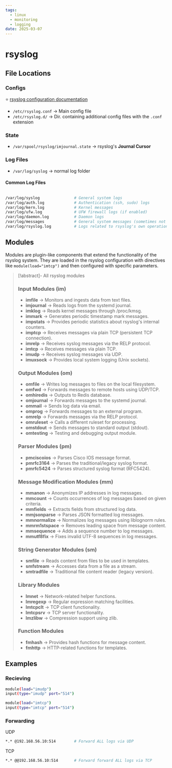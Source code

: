 ```yaml
---
tags:
  - linux
  - monitoring
  - logging
date: 2025-03-07
---
```

# rsyslog

## File Locations

### Configs
⭐ [rsyslog configuration documentation](https://www.rsyslog.com/doc/configuration/index.html)

- `/etc/rsyslog.conf` → Main config file
- `/etc/rsyslog.d/` → Dir. containing additional config files with the `.conf` extension

### State

- `/var/spool/rsyslog/imjournal.state` → rsyslog's **Journal Cursor**

### Log Files

- `/var/log/syslog` → normal log folder

#### Common Log Files

```bash

/var/log/syslog               # General system logs
/var/log/auth.log             # Authentication (ssh, sudo) logs
/var/log/kern.log             # Kernel messages
/var/log/ufw.log              # UFW firewall logs (if enabled)
/var/log/daemon.log           # Daemon logs
/var/log/messages             # General system messages (sometimes not present on Ubuntu)
/var/log/rsyslog.log          # Logs related to rsyslog's own operation

```

## Modules
Modules are plugin-like components that extend the functionality of the rsyslog system. They are loaded in the rsyslog configuration with directives like `module(load="imtcp")` and then configured with specific parameters.


> [!abstract]- All rsyslog modules
> ### Input Modules (im)
> 
> - **imfile** → Monitors and ingests data from text files.
> - **imjournal** → Reads logs from the systemd journal.
> - **imklog** → Reads kernel messages through /proc/kmsg.
> - **immark** → Generates periodic timestamp mark messages.
> - **impstats** → Provides periodic statistics about rsyslog's internal counters.
> - **imptcp** → Receives messages via plain TCP (persistent TCP connection).
> - **imrelp** → Receives syslog messages via the RELP protocol.
> - **imtcp** → Receives messages via plain TCP.
> - **imudp** → Receives syslog messages via UDP.
> - **imuxsock** → Provides local system logging (Unix sockets).
> 
> ### Output Modules (om)
> 
> - **omfile** → Writes log messages to files on the local filesystem.
> - **omfwd** → Forwards messages to remote hosts using UDP/TCP.
> - **omhiredis** → Outputs to Redis database.
> - **omjournal** → Forwards messages to the systemd journal.
> - **ommail** → Sends log data via email.
> - **omprog** → Forwards messages to an external program.
> - **omrelp** → Forwards messages via the RELP protocol.
> - **omruleset** → Calls a different ruleset for processing.
> - **omstdout** → Sends messages to standard output (stdout).
> - **omtesting** → Testing and debugging output module.
> 
> ### Parser Modules (pm)
> 
> - **pmciscoios** → Parses Cisco IOS message format.
> - **pmrfc3164** → Parses the traditional/legacy syslog format.
> - **pmrfc5424** → Parses structured syslog format (RFC5424).
> 
> ### Message Modification Modules (mm)
> 
> - **mmanon** → Anonymizes IP addresses in log messages.
> - **mmcount** → Counts occurrences of log messages based on given criteria.
> - **mmfields** → Extracts fields from structured log data.
> - **mmjsonparse** → Parses JSON formatted log messages.
> - **mmnormalize** → Normalizes log messages using liblognorm rules.
> - **mmrm1stspace** → Removes leading space from message content.
> - **mmsequence** → Adds a sequence number to log messages.
> - **mmutf8fix** → Fixes invalid UTF-8 sequences in log messages.
> 
> ### String Generator Modules (sm)
> 
> - **smfile** → Reads content from files to be used in templates.
> - **smfstream** → Accesses data from a file as a stream.
> - **smtradfile** → Traditional file content reader (legacy version).
> 
> ### Library Modules
> 
> - **lmnet** → Network-related helper functions.
> - **lmregexp** → Regular expression matching facilities.
> - **lmtcpclt** → TCP client functionality.
> - **lmtcpsrv** → TCP server functionality.
> - **lmzlibw** → Compression support using zlib.
> 
> ### Function Modules
> 
> - **fmhash** → Provides hash functions for message content.
> - **fmhttp** → HTTP-related functions for templates.


## Examples

### Recieving
```bash
module(load="imudp")
input(type="imudp" port="514")

module(load="imtcp")
input(type="imtcp" port="514")
```

### Forwarding

UDP
```bash
*.* @192.168.56.10:514        # Forward ALL logs via UDP
```

TCP
```bash
*.* @@192.168.56.10:514       # Forward forward ALL logs via TCP
```